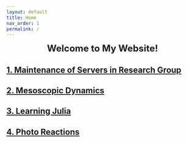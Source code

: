 ```yaml
---
layout: default
title: Home
nav_order: 1
permalink: /
---
```


<center><font size=5><b>Welcome to My Website!</b></font></center>


## [1. Maintenance of Servers in Research Group](_posts/2022-05-08-maintenance.md)

## [2. Mesoscopic Dynamics](_posts/2022-05-08-mesoscopic.md)

## [3. Learning Julia](_posts/2022-05-08-julia_learning.md)

## [4. Photo Reactions](_posts/2022-05-08-photoreact.md)

